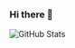### Hi there 👋



![GitHub Stats](https://github-readme-stats.vercel.app/api?username=EtherSol&theme=radical)
